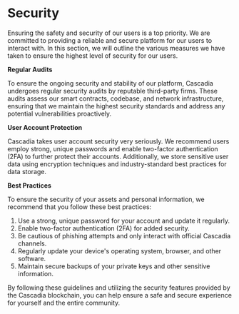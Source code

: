 # Security

Ensuring the safety and security of our users is a top priority. We are committed to providing a reliable and secure platform for our users to interact with. In this section, we will outline the various measures we have taken to ensure the highest level of security for our users.



**Regular Audits**

To ensure the ongoing security and stability of our platform, Cascadia undergoes regular security audits by reputable third-party firms.  These audits assess our smart contracts, codebase, and network infrastructure, ensuring that we maintain the highest security standards and address any potential vulnerabilities proactively.



**User Account Protection**

Cascadia takes user account security very seriously. We recommend users employ strong, unique passwords and enable two-factor authentication (2FA) to further protect their accounts. Additionally, we store sensitive user data using encryption techniques and industry-standard best practices for data storage.



**Best Practices**

To ensure the security of your assets and personal information, we recommend that you follow these best practices:

1. Use a strong, unique password for your account and update it regularly.
2. Enable two-factor authentication (2FA) for added security.
3. Be cautious of phishing attempts and only interact with official Cascadia channels.
4. Regularly update your device's operating system, browser, and other software.
5. Maintain secure backups of your private keys and other sensitive information.

By following these guidelines and utilizing the security features provided by the Cascadia blockchain, you can help ensure a safe and secure experience for yourself and the entire community.
